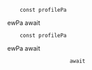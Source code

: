 
                

        const profilePa
ewPa
                        await

        const profilePa
ewPa
                        await

                        await

